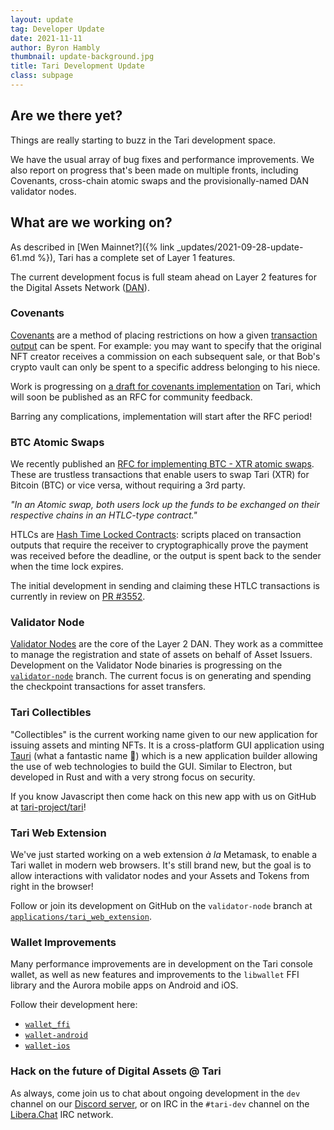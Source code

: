 ```yaml
---
layout: update
tag: Developer Update
date: 2021-11-11
author: Byron Hambly
thumbnail: update-background.jpg
title: Tari Development Update
class: subpage
---
```


## Are we there yet?

Things are really starting to buzz in the Tari development space. 

We have the usual array of bug fixes and performance improvements. We also report on progress that's been made on multiple fronts, including Covenants, cross-chain atomic swaps and the provisionally-named DAN validator nodes.

## What are we working on?

As described in [Wen Mainnet?]({% link _updates/2021-09-28-update-61.md %}), Tari has a complete set of Layer 1 features.

The current development focus is full steam ahead on Layer 2 features for the Digital Assets Network ([DAN](https://rfc.tari.com/RFC-0300_DAN.html#related-requests-for-comment)).



### Covenants

[Covenants](https://bitcoinops.org/en/topics/covenants/) are a method of placing restrictions on how a given [transaction output](https://rfc.tari.com/Glossary.html#unspent-transaction-outputs) can be spent. For example: you may want to specify that the original NFT creator receives a commission on each subsequent sale, or that Bob's crypto vault can only be spent to a specific address belonging to his niece.

Work is progressing on [a draft for covenants implementation](https://gist.github.com/sdbondi/035ca1db7980d974a99e914e6f499a97) on Tari, which will soon be published as an RFC for community feedback.

Barring any complications, implementation will start after the RFC period!

### BTC Atomic Swaps

We recently published an [RFC for implementing BTC - XTR atomic swaps](https://rfc.tari.com/RFC-0240_AtomicSwap.html#description). These are trustless transactions that enable users to swap Tari (XTR) for Bitcoin (BTC) or vice versa, without requiring a 3rd party.

_"In an Atomic swap, both users lock up the funds to be exchanged on their respective chains in an HTLC-type contract."_

HTLCs are [Hash Time Locked Contracts](https://en.bitcoin.it/wiki/Hash_Time_Locked_Contracts): scripts placed on transaction outputs that require the receiver to cryptographically prove the payment was received before the deadline, or the output is spent back to the sender when the time lock expires.

The initial development in sending and claiming these HTLC transactions is currently in review on [PR #3552](https://github.com/tari-project/tari/pull/3552).

### Validator Node

[Validator Nodes](https://rfc.tari.com/RFC-0302_ValidatorNodes.html) are the core of the Layer 2 DAN. They work as a committee to manage the registration and state of assets on behalf of Asset Issuers. Development on the Validator Node binaries is progressing on the [`validator-node`](https://github.com/tari-project/tari/tree/validator-node) branch. The current focus is on generating and spending the checkpoint transactions for asset transfers.

### Tari Collectibles

"Collectibles" is the current working name given to our new application for issuing assets and minting NFTs. It is a cross-platform GUI application using [Tauri](https://tauri.studio) (what a fantastic name 👏) which is a new application builder allowing the use of web technologies to build the GUI. Similar to Electron, but developed in Rust and with a very strong focus on security.

If you know Javascript then come hack on this new app with us on GitHub at [tari-project/tari](https://github.com/tari-project/tari/tree/validator-node/applications/tari_collectibles)!

### Tari Web Extension

We've just started working on a web extension _à la_ Metamask, to enable a Tari wallet in modern web browsers. It's still brand new, but the goal is to allow interactions with validator nodes and your Assets and Tokens from right in the browser!

Follow or join its development on GitHub on the `validator-node` branch at [`applications/tari_web_extension`](https://github.com/tari-project/tari/tree/validator-node/applications/tari_web_extension).

### Wallet Improvements

Many performance improvements are in development on the Tari console wallet, as well as new features and improvements to the `libwallet` FFI library and the Aurora mobile apps on Android and iOS.

Follow their development here:

- [`wallet_ffi`](https://github.com/tari-project/tari/tree/development/base_layer/wallet_ffi)
- [`wallet-android`](https://github.com/tari-project/wallet-android)
- [`wallet-ios`](https://github.com/tari-project/wallet-ios)

### Hack on the future of Digital Assets @ Tari

As always, come join us to chat about ongoing development in the `dev` channel on our [Discord server](https://discord.gg/q3Sfzb8S2V), or on IRC in the `#tari-dev` channel on the [Libera.Chat](https://libera.chat) IRC network.

